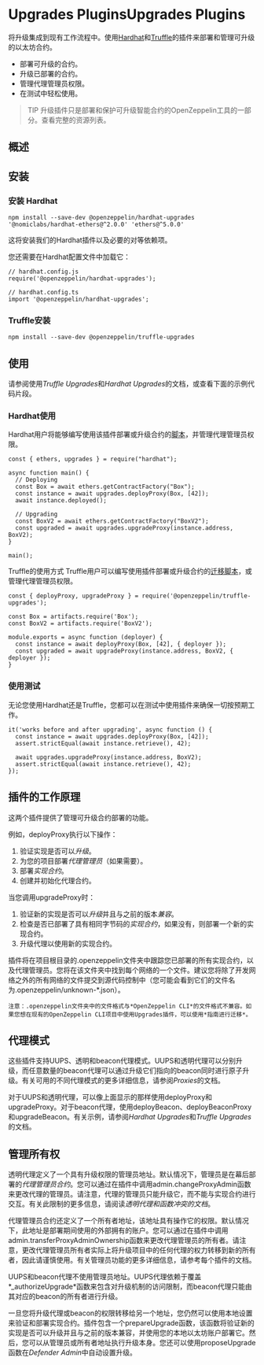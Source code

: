 # Upgrades PluginsUpgrades Plugins

将升级集成到现有工作流程中。使用[Hardhat](https://hardhat.org/)和[Truffle](https://www.trufflesuite.com/truffle)的插件来部署和管理可升级的以太坊合约。

* 部署可升级的合约。
* 升级已部署的合约。
* 管理代理管理员权限。
* 在测试中轻松使用。

> TIP
升级插件只是部署和保护可升级智能合约的OpenZeppelin工具的一部分。查看完整的资源列表。

## 概述

## 安装

### 安装 Hardhat
```
npm install --save-dev @openzeppelin/hardhat-upgrades '@nomiclabs/hardhat-ethers@^2.0.0' 'ethers@^5.0.0'
```
这将安装我们的Hardhat插件以及必要的对等依赖项。

您还需要在Hardhat配置文件中加载它：
```
// hardhat.config.js
require('@openzeppelin/hardhat-upgrades');
```

```
// hardhat.config.ts
import '@openzeppelin/hardhat-upgrades';
```

### Truffle安装
```
npm install --save-dev @openzeppelin/truffle-upgrades
```

## 使用
请参阅使用*Truffle Upgrades*和*Hardhat Upgrades*的文档，或查看下面的示例代码片段。

### Hardhat使用
Hardhat用户将能够编写使用该插件部署或升级合约的[脚本](https://hardhat.org/guides/scripts.html)，并管理代理管理员权限。

```
const { ethers, upgrades } = require("hardhat");

async function main() {
  // Deploying
  const Box = await ethers.getContractFactory("Box");
  const instance = await upgrades.deployProxy(Box, [42]);
  await instance.deployed();

  // Upgrading
  const BoxV2 = await ethers.getContractFactory("BoxV2");
  const upgraded = await upgrades.upgradeProxy(instance.address, BoxV2);
}

main();
```

Truffle的使用方式
Truffle用户可以编写使用插件部署或升级合约的[迁移脚本](https://www.trufflesuite.com/docs/truffle/getting-started/running-migrations)，或管理代理管理员权限。

```
const { deployProxy, upgradeProxy } = require('@openzeppelin/truffle-upgrades');

const Box = artifacts.require('Box');
const BoxV2 = artifacts.require('BoxV2');

module.exports = async function (deployer) {
  const instance = await deployProxy(Box, [42], { deployer });
  const upgraded = await upgradeProxy(instance.address, BoxV2, { deployer });
}
```

### 使用测试
无论您使用Hardhat还是Truffle，您都可以在测试中使用插件来确保一切按预期工作。

```
it('works before and after upgrading', async function () {
  const instance = await upgrades.deployProxy(Box, [42]);
  assert.strictEqual(await instance.retrieve(), 42);

  await upgrades.upgradeProxy(instance.address, BoxV2);
  assert.strictEqual(await instance.retrieve(), 42);
});
```

## 插件的工作原理
这两个插件提供了管理可升级合约部署的功能。

例如，deployProxy执行以下操作：

1. 验证实现是否可以*升级*。
2. 为您的项目部署*代理管理员*（如果需要）。
3. 部署*实现合约*。
4. 创建并初始化代理合约。

当您调用upgradeProxy时：
1. 验证新的实现是否可以*升级*并且与之前的版本*兼容*。
2. 检查是否已部署了具有相同字节码的*实现合约*，如果没有，则部署一个新的实现合约。
3. 升级代理以使用新的实现合约。

插件将在项目根目录的.openzeppelin文件夹中跟踪您已部署的所有实现合约，以及代理管理员。您将在该文件夹中找到每个网络的一个文件。建议您将除了开发网络之外的所有网络的文件提交到源代码控制中（您可能会看到它们的文件名为.openzeppelin/unknown-*.json）。

    注意：.openzeppelin文件夹中的文件格式与*OpenZeppelin CLI*的文件格式不兼容。如果您想在现有的OpenZeppelin CLI项目中使用Upgrades插件，可以使用*指南进行迁移*。

## 代理模式
这些插件支持UUPS、透明和beacon代理模式。UUPS和透明代理可以分别升级，而任意数量的beacon代理可以通过升级它们指向的beacon同时进行原子升级。有关可用的不同代理模式的更多详细信息，请参阅*Proxies*的文档。

对于UUPS和透明代理，可以像上面显示的那样使用deployProxy和upgradeProxy。对于beacon代理，使用deployBeacon、deployBeaconProxy和upgradeBeacon。有关示例，请参阅*Hardhat Upgrades*和*Truffle Upgrades*的文档。

## 管理所有权
透明代理定义了一个具有升级权限的管理员地址。默认情况下，管理员是在幕后部署的*代理管理员合约*。您可以通过在插件中调用admin.changeProxyAdmin函数来更改代理的管理员。请注意，代理的管理员只能升级它，而不能与实现合约进行交互。有关此限制的更多信息，请阅读*透明代理和函数冲突的文档*。

代理管理员合约还定义了一个所有者地址，该地址具有操作它的权限。默认情况下，此地址是部署期间使用的外部拥有的账户。您可以通过在插件中调用admin.transferProxyAdminOwnership函数来更改代理管理员的所有者。请注意，更改代理管理员所有者实际上将升级项目中的任何代理的权力转移到新的所有者，因此请谨慎使用。有关管理员功能的更多详细信息，请参考每个插件的文档。

UUPS和beacon代理不使用管理员地址。UUPS代理依赖于覆盖*_authorizeUpgrade*函数来包含对升级机制的访问限制，而beacon代理只能由其对应的beacon的所有者进行升级。

一旦您将升级代理或beacon的权限转移给另一个地址，您仍然可以使用本地设置来验证和部署实现合约。插件包含一个prepareUpgrade函数，该函数将验证新的实现是否可以升级并且与之前的版本兼容，并使用您的本地以太坊账户部署它。然后，您可以从管理员或所有者地址执行升级本身。您还可以使用proposeUpgrade函数在*Defender Admin*中自动设置升级。